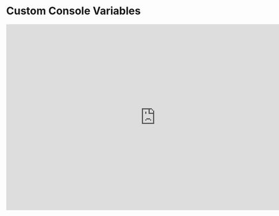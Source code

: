 # Custom Console Variables

<iframe width="800" height="500" src="https://www.youtube.com/embed/fTLWvrvpp1o?si=p3vmLJ5gDbzkWE42" title="YouTube video player" frameborder="0" allow="accelerometer; autoplay; clipboard-write; encrypted-media; gyroscope; picture-in-picture; web-share" allowfullscreen=""></iframe>